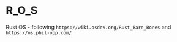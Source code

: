 # R_O_S
Rust OS - following `https://wiki.osdev.org/Rust_Bare_Bones` and `https://os.phil-opp.com/`
